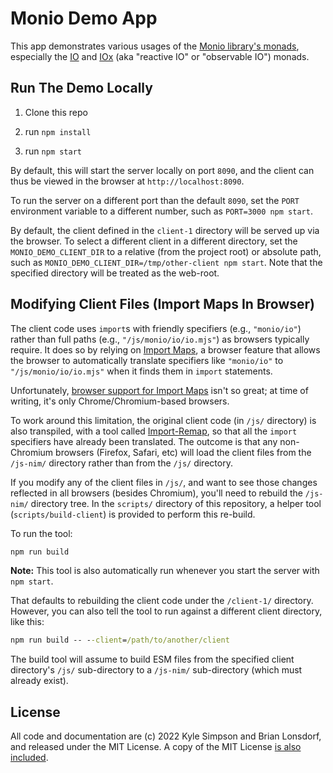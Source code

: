 # Monio Demo App

This app demonstrates various usages of the [Monio library's monads](https://github.com/getify/monio/blob/master/README.md#monios-monads), especially the [IO](https://github.com/getify/monio/blob/master/README.md#io-monad-one-monad-to-rule-them-all) and [IOx](https://github.com/getify/monio/blob/master/README.md#iox-aka-reactive-io-aka-observable-io) (aka "reactive IO" or "observable IO") monads.

## Run The Demo Locally

1. Clone this repo

2. run `npm install`

3. run `npm start`

By default, this will start the server locally on port `8090`, and the client can thus be viewed in the browser at `http://localhost:8090`.

To run the server on a different port than the default `8090`, set the `PORT` environment variable to a different number, such as `PORT=3000 npm start`.

By default, the client defined in the `client-1` directory will be served up via the browser. To select a different client in a different directory, set the `MONIO_DEMO_CLIENT_DIR` to a relative (from the project root) or absolute path, such as `MONIO_DEMO_CLIENT_DIR=/tmp/other-client npm start`. Note that the specified directory will be treated as the web-root.

## Modifying Client Files (Import Maps In Browser)

The client code uses `import`s with friendly specifiers (e.g., `"monio/io"`) rather than full paths (e.g., `"/js/monio/io/io.mjs"`) as browsers typically require. It does so by relying on [Import Maps](https://github.com/WICG/import-maps), a browser feature that allows the browser to automatically translate specifiers like `"monio/io"` to `"/js/monio/io/io.mjs"` when it finds them in `import` statements.

Unfortunately, [browser support for Import Maps](https://caniuse.com/?search=importmap) isn't so great; at time of writing, it's only Chrome/Chromium-based browsers.

To work around this limitation, the original client code (in `/js/` directory) is also transpiled, with a tool called [Import-Remap](https://github.com/getify/import-remap), so that all the `import` specifiers have already been translated. The outcome is that any non-Chromium browsers (Firefox, Safari, etc) will load the client files from the `/js-nim/` directory rather than from the `/js/` directory.

If you modify any of the client files in `/js/`, and want to see those changes reflected in all browsers (besides Chromium), you'll need to rebuild the `/js-nim/` directory tree. In the `scripts/` directory of this repository, a helper tool (`scripts/build-client`) is provided to perform this re-build.

To run the tool:

```cmd
npm run build
```

**Note:** This tool is also automatically run whenever you start the server with `npm start`.

That defaults to rebuilding the client code under the `/client-1/` directory. However, you can also tell the tool to run against a different client directory, like this:

```cmd
npm run build -- --client=/path/to/another/client
```

The build tool will assume to build ESM files from the specified client directory's `/js/` sub-directory to a `/js-nim/` sub-directory (which must already exist).

## License

All code and documentation are (c) 2022 Kyle Simpson and Brian Lonsdorf, and released under the MIT License. A copy of the MIT License [is also included](LICENSE.txt).
